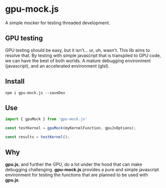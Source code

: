 # gpu-mock.js
A simple mocker for testing threaded development.

## GPU testing
GPU testing should be easy, but it isn't... ur, uh, wasn't.  This lib aims to resolve that.  By testing with simple javascript that is transpiled to GPU code, we can have the best of both worlds.  A mature debugging environment (javascript), and an accelerated environment (glsl).

## Install
`npm i gpu-mock.js --saveDev`

## Use
```js
import { gpuMock } from 'gpu-mock.js'

const testKernel = gpuMock(myKernelFunction, gpuJsOptions);

const results = testKernel();
```

## Why
**gpu.js**, and further the GPU, do a lot under the hood that can make debugging challenging. **gpu-mock.js** provides a pure and simple javascript environment for testing the functions that are planned to be used with **gpu.js**.
